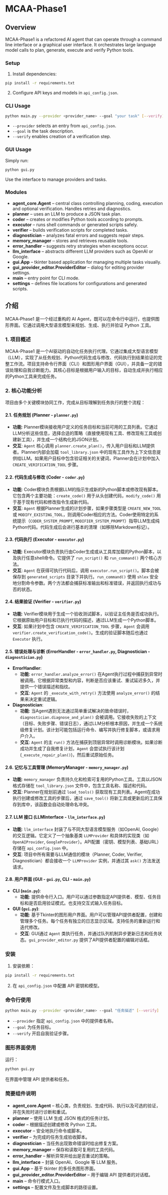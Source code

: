 # MCAA-Phase1

## Overview 
MCAA-Phase1 is a refactored AI agent that can operate through a command line interface or a graphical user interface. It orchestrates large language model calls to plan, generate, execute and verify Python tools.

### Setup
1. Install dependencies:
```bash
pip install -r requirements.txt
```
2. Configure API keys and models in `api_config.json`.

### CLI Usage
```bash
python main.py --provider <provider_name> --goal "your task" [--verify]
```
* `--provider` selects an entry from `api_config.json`.
* `--goal` is the task description.
* `--verify` enables creation of a verification step.

### GUI Usage
Simply run:
```bash
python gui.py
```
Use the interface to manage providers and tasks.

### Modules
- **agent_core.Agent** – central class controlling planning, coding, execution and optional verification. Handles retries and diagnostics.
- **planner** – uses an LLM to produce a JSON task plan.
- **coder** – creates or modifies Python tools according to prompts.
- **executor** – runs shell commands or generated scripts safely.
- **verifier** – builds verification scripts for completed tasks.
- **diagnostician** – analyzes fatal errors and suggests repair steps.
- **memory_manager** – stores and retrieves reusable tools.
- **error_handler** – suggests retry strategies when exceptions occur.
- **llm_interface** – abstracts different LLM providers such as OpenAI or Google.
- **gui.App** – tkinter based application for managing multiple tasks visually.
- **gui_provider_editor.ProviderEditor** – dialog for editing provider settings.
- **main** – entry point for CLI mode.
- **settings** – defines file locations for configurations and generated scripts.

## 介绍
MCAA‑Phase1 是一个经过重构的 AI Agent，既可以在命令行中运行，也提供图形界面。它通过调用大型语言模型来规划、生成、执行并验证 Python 工具。


### 1. 项目概述

MCAA-Phase1 是一个AI驱动的自动化任务执行代理。它通过集成大型语言模型（LLM），实现了从任务规划、Python代码生成与修改、代码执行到结果验证的完整工作流。项目支持命令行界面（CLI）和图形用户界面（GUI），并具备一定的错误处理和自我诊断能力。其核心目标是根据用户输入的目标，自动生成并执行相应的Python工具来完成任务。

### 2. 核心功能分析

项目由多个关键模块协同工作，完成从目标理解到任务执行的整个流程：

#### 2.1. 任务规划 (Planner - `planner.py`)

*   **功能**: Planner模块接收用户定义的任务目标和当前可用的工具列表。它通过LLM分析这些信息，选择合适的策略（直接使用现有工具、修改现有工具或创建新工具），并生成一个结构化的JSON计划。
*   **交互**: `Agent` 核心调用 `planner.create_plan()`，传入用户目标和LLM提供者。Planner内部会加载 `tool_library.json` 中的现有工具作为上下文信息提供给LLM。如果用户目标中包含验证相关的关键词，Planner会在计划中加入 `CREATE_VERIFICATION_TOOL` 步骤。

#### 2.2. 代码生成与修改 (Coder - `coder.py`)

*   **功能**: Coder模块负责根据LLM的指示生成新的Python脚本或修改现有脚本。它包含两个主要功能：`create_code()` 用于从头创建代码，`modify_code()` 用于基于现有代码和修改指令生成新代码。
*   **交互**: `Agent` 根据Planner生成的计划步骤，如果步骤类型是 `CREATE_NEW_TOOL` 或 `MODIFY_EXISTING_TOOL`，则调用Coder相应的方法。Coder使用特定的系统提示（`CODER_SYSTEM_PROMPT`, `MODIFIER_SYSTEM_PROMPT`）指导LLM生成纯Python代码。代码生成后会进行基本的清理（如移除Markdown标记）。

#### 2.3. 代码执行 (Executor - `executor.py`)

*   **功能**: Executor模块负责执行由Coder生成或从工具库加载的Python脚本，以及执行任意shell命令。它提供了 `run_script()` 和 `run_command()` 两个核心方法。
*   **交互**: `Agent` 在获得可执行代码后，调用 `executor.run_script()`。脚本会被保存到 `generated_scripts` 目录下并执行。`run_command()` 使用 `shlex` 安全地分割命令参数。两个方法都会捕获标准输出和标准错误，并返回执行成功与否的状态。

#### 2.4. 结果验证 (Verifier - `verifier.py`)

*   **功能**: Verifier模块用于生成一个验收测试脚本，以验证主任务是否成功执行。它根据原始用户目标和已执行代码的描述，通过LLM生成一个Python脚本。
*   **交互**: 如果计划中包含 `CREATE_VERIFICATION_TOOL` 步骤，`Agent` 会调用 `verifier.create_verification_code()`。生成的验证脚本随后也通过 `Executor` 执行。

#### 2.5. 错误处理与诊断 (ErrorHandler - `error_handler.py`, Diagnostician - `diagnostician.py`)

*   **ErrorHandler**:
    *   **功能**: `error_handler.analyze_error()` 在Agent执行过程中捕获到异常时被调用。它根据异常类型和内容，判断是否应该重试、重试延迟多久，并提供一个错误描述和指纹。
    *   **交互**: `Agent` 的 `_execute_with_retry()` 方法使用 `analyze_error()` 的结果来决定重试逻辑。
*   **Diagnostician**:
    *   **功能**: 当Agent遇到无法通过简单重试解决的致命错误时，`diagnostician.diagnose_and_plan()` 会被调用。它接收失败的上下文（目标、失败步骤、错误日志），通过LLM分析根本原因，并生成一个系统级修复计划。该计划可能包括运行命令、编写并执行修复脚本，或请求用户介入。
    *   **交互**: `Agent` 的主 `run()` 方法在捕获到顶层异常时调用诊断模块。如果诊断成功并生成了自我修复计划，`Agent` 会尝试执行该计划 (`_execute_repair_plan()`)，然后重试原始任务。

#### 2.6. 记忆与工具管理 (MemoryManager - `memory_manager.py`)

*   **功能**: `memory_manager` 负责持久化和检索可复用的Python工具。工具以JSON格式存储在 `tool_library.json` 文件中，包含工具名称、描述和代码。
*   **交互**: Planner在规划前通过 `load_tools()` 获取现有工具列表。Agent在成功执行创建或修改工具的步骤后，通过 `save_tool()` 将新工具或更新后的工具保存到库中，该函数会自动处理命名冲突。

#### 2.7. LLM 接口 (LLMInterface - `llm_interface.py`)

*   **功能**: `llm_interface` 封装了与不同大型语言模型服务（如OpenAI, Google）的交互逻辑。它定义了一个抽象基类 `LLMProvider` 和具体的实现类（如 `OpenAIProvider`, `GoogleProvider`）。API配置（密钥、模型列表、基础URL）存储在 `api_config.json` 中。
*   **交互**: 项目中所有需要与LLM通信的模块（Planner, Coder, Verifier, Diagnostician）都会接收一个 `LLMProvider` 实例，并通过其 `ask()` 方法发送请求。

#### 2.8. 用户界面 (GUI - `gui.py`, CLI - `main.py`)

*   **CLI (`main.py`)**:
    *   **功能**: 提供命令行入口。用户可以通过参数指定API提供者、模型、任务目标和是否启用验证模式。也支持交互式输入任务目标。
*   **GUI (`gui.py`)**:
    *   **功能**: 基于Tkinter的图形用户界面。用户可以管理API提供者配置，创建和管理多个任务。每个任务有独立的日志显示区域。支持任务的重新运行和迭代修改。
    *   **交互**: GUI通过 `Agent` 类执行任务，并通过队列机制异步更新日志和任务状态。`gui_provider_editor.py` 提供了API提供者配置的编辑对话框。


### 安装
1. 安装依赖：
```bash
pip install -r requirements.txt
```
2. 在 `api_config.json` 中配置 API 密钥和模型。

### 命令行使用
```bash
python main.py --provider <provider_name> --goal "任务描述" [--verify]
```
* `--provider` 指定 `api_config.json` 中的提供者名称。
* `--goal` 为任务目标。
* `--verify` 开启自我验证步骤。

### 图形界面使用
运行：
```bash
python gui.py
```
在界面中管理 API 提供者和任务。

### 简要组件说明
- **agent_core.Agent** – 核心类，负责规划、生成代码、执行以及可选的验证，并在失败时进行诊断和重试。
- **planner** – 使用 LLM 生成 JSON 格式的任务计划。
- **coder** – 根据描述创建或修改 Python 工具。
- **executor** – 安全地执行命令或脚本。
- **verifier** – 为完成的任务生成验收脚本。
- **diagnostician** – 当任务出现致命错误时给出修复方案。
- **memory_manager** – 保存和读取可复用的工具代码。
- **error_handler** – 解析异常并给出是否重试的策略。
- **llm_interface** – 封装 OpenAI、Google 等 LLM 服务。
- **gui.App** – 基于 tkinter 的多任务图形界面。
- **gui_provider_editor.ProviderEditor** – 用于编辑 API 提供者的对话框。
- **main** – 命令行模式入口。
- **settings** – 配置文件及生成脚本的路径设置。

